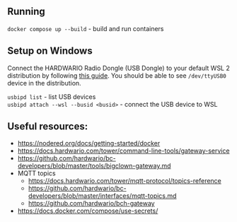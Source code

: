 ## Running

`docker compose up --build` - build and run containers

## Setup on Windows

Connect the HARDWARIO Radio Dongle (USB Dongle) to your default WSL 2 distribution by following [this guide](https://learn.microsoft.com/en-us/windows/wsl/connect-usb). You should be able to see `/dev/ttyUSB0` device in the distribution.

`usbipd list` - list USB devices  
`usbipd attach --wsl --busid <busid>` - connect the USB device to WSL

## Useful resources:

- https://nodered.org/docs/getting-started/docker
- https://docs.hardwario.com/tower/command-line-tools/gateway-service
- https://github.com/hardwario/bc-developers/blob/master/tools/bigclown-gateway.md
- MQTT topics
  - https://docs.hardwario.com/tower/mqtt-protocol/topics-reference
  - https://github.com/hardwario/bc-developers/blob/master/interfaces/mqtt-topics.md
  - https://github.com/hardwario/bch-gateway
- https://docs.docker.com/compose/use-secrets/
